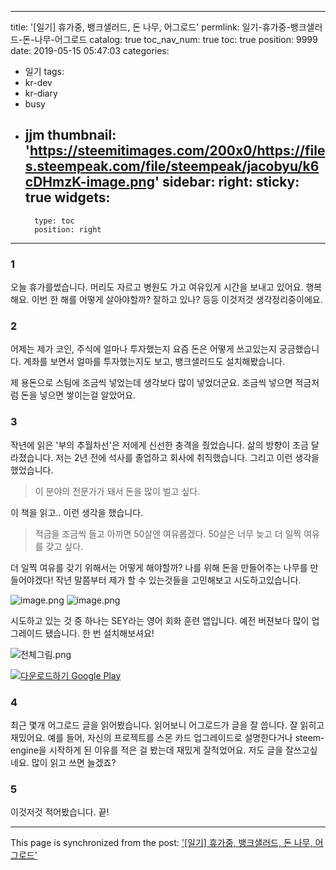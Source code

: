 
---
title: '[일기] 휴가중, 뱅크샐러드, 돈 나무, 어그로드'
permlink: 일기-휴가중-뱅크샐러드-돈-나무-어그로드
catalog: true
toc_nav_num: true
toc: true
position: 9999
date: 2019-05-15 05:47:03
categories:
- 일기
tags:
- kr-dev
- kr-diary
- busy
- jjm
thumbnail: 'https://steemitimages.com/200x0/https://files.steempeak.com/file/steempeak/jacobyu/k6cDHmzK-image.png'
sidebar:
    right:
        sticky: true
widgets:
    -
        type: toc
        position: right
---


### 1

오늘 휴가를썼습니다.
머리도 자르고 병원도 가고 여유있게 시간을 보내고 있어요. 행복해요.
이번 한 해를 어떻게 살아야할까? 잘하고 있나? 등등 이것저것 생각정리중이에요.

### 2 

어제는 제가 코인, 주식에 얼마나 투자했는지 요즘 돈은 어떻게 쓰고있는지 궁금했습니다.
계좌를 보면서 얼마를 투자했는지도 보고, 뱅크샐러드도 설치해봤습니다.

제 용돈으로 스팀에 조금씩 넣었는데 생각보다 많이 넣었더군요.
조금씩 넣으면 적금처럼 돈을 넣으면 쌓이는걸 알았어요.

### 3

작년에 읽은 '부의 추월차선'은 저에게 신선한 충격을 줬었습니다. 삶의 방향이 조금 달라졌습니다.
저는 2년 전에 석사를 졸업하고 회사에 취직했습니다. 그리고 이런 생각을 했었습니다. 
> 이 분야의 전문가가 돼서 돈을 많이 벌고 싶다. 

이 책을 읽고.. 이런 생각을 했습니다. 
> 적금을 조금씩 들고 아끼면 50살엔 여유롭겠다. 50살은 너무 늦고 더 일찍 여유를 갖고 싶다.

더 일찍 여유를 갖기 위해서는 어떻게 해야할까? 나를 위해 돈을 만들어주는 나무를 만들어야겠다! 작년 말쯤부터 제가 할 수 있는것들을 고민해보고 시도하고있습니다.

![image.png](https://steemitimages.com/200x0/https://files.steempeak.com/file/steempeak/jacobyu/k6cDHmzK-image.png) ![image.png](https://steemitimages.com/200x0/https://files.steempeak.com/file/steempeak/jacobyu/sIDp3RQq-image.png)

시도하고 있는 것 중 하나는 SEY라는 영어 회화 훈련 앱입니다.
예전 버젼보다 많이 업그레이드 됐습니다. 한 번 설치해보셔요!

![전체그림.png](https://files.steempeak.com/file/steempeak/jacobyu/vW34YRQp-ECA084ECB2B4EAB7B8EBA6BC.png)

<a href="https://play.google.com/store/apps/details?id=com.app.sm.speakingmaster&amp;pcampaignid=MKT-Other-global-all-co-prtnr-py-PartBadge-Mar2515-1"><img alt="다운로드하기 Google Play" src="https://steemitimages.com/300x0/https://play.google.com/intl/ko/badges/images/generic/ko_badge_web_generic.png"></a>

### 4 

최근 몇개 어그로드 글을 읽어봤습니다.
읽어보니 어그로드가 글을 잘 씁니다. 잘 읽히고 재밌어요.
예를 들어, 자신의 프로젝트를 스몬 카드 업그레이드로 설명한다거나 steem-engine을 시작하게 된 이유를 적은 걸 봤는데 재밌게 잘적었어요.
저도 글을 잘쓰고싶네요. 많이 읽고 쓰면 늘겠죠?

### 5

이것저것 적어봤습니다.
끝!

- - -

This page is synchronized from the post: ['[일기] 휴가중, 뱅크샐러드, 돈 나무, 어그로드'](https://steempeak.com/@jacobyu/4zi4gj)
